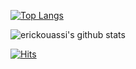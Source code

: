 [![Top Langs](https://github-readme-stats.vercel.app/api/top-langs/?username=erickouassi&layout=compact)]()






![erickouassi's github stats](https://github-readme-stats.vercel.app/api?username=erickouassi&hide=stars&show_icons=true)

[![Hits](https://hits.seeyoufarm.com/api/count/incr/badge.svg?url=https%3A%2F%2Fgithub.com%2Ferickouassi%2Fhit-counter)](https://github.com/erickouassi/erickouassi/)

